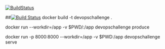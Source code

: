 [![BuildStatus](https://travis-ci.com/ganesan-jd/DevOps-Challenge.svg?branch=main)](https://travis-ci.com/ganesan-jd/DevOps-Challenge)

##[![Build Status](https://travis-ci.org/ganesan-jd/DevOps-Challenge.svg?branch=master)](https://travis-ci.org/ganesan-jd/DevOps-Challenge)
docker build -t devopschallenge .

docker run --workdir=/app -v $PWD/:/app devopschallenge produce

docker run -p 8000:8000 --workdir=/app -v $PWD:/app devopschallenge serve


